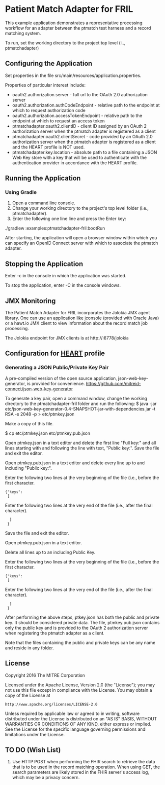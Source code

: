 Patient Match Adapter for FRIL
==========================

This example application demonstrates a representative processing workflow
for an adapter between the ptmatch test harness and a record matching system.

To run, set the working directory to the project top level (i.., ptmatchadapter)

## Configuring the Application
Set properties in the file src/main/resources/application.properties.

Properties of particular interest include:

* oauth2.authorization.server - full url to the OAuth 2.0 authorization server
* oauth2.authorization.authCodeEndpoint - relative path to the endpoint at which to request authorization code
* oauth2.authorization.accessTokenEndpoint - relative path to the endpoint at which to request an access token
* ptmatchadapter.oauth2.clientID - client ID assigned by an OAuth 2 authorization server when the ptmatch adapter is registered as a client
* ptmatchadapter.oauth2.clientSecret - code  provided by an OAuth 2.0 authorization server when the ptmatch adapter is registered as a client and the HEART profile is NOT used.
* ptmatchadapter.key.location - absolute path to a file containing a JSON Web Key store with a key that will be used to authenticate with the authentication provider in accordance with the HEART profile.



## Running the Application

### Using Gradle
1. Open a command line console.  
2. Change your working directory to the project's top level folder (i.e., ptmatchadapter).
3. Enter the following one line line and press the Enter key: 
   
./gradlew :examples:ptmatchadapter-fril:bootRun 

After starting, the application will open a browser window within which you can specify an OpenID Connect server with which to associate the ptmatch adapter. 


## Stopping the Application

Enter <Ctrl>-c in the console in which the application was started.

To stop the application, enter <ctrl>-C in the console windows.

## JMX Monitoring

The Patient Match Adapter for FRIL incorporates the Jolokia JMX agent library.
One can use an application like jconsole (provided with Oracle Java) or a
hawt.io JMX client to view information about the record match job processing.
 
The Jolokia endpoint for JMX clients is at http://<host>:8778/jolokia

## Configuration for [HEART](http://openid.net/wg/heart/) profile
### Generating a JSON Public/Private Key Pair
A pre-compiled version of the open source application, json-web-key-generator, is provided for convenience. https://github.com/mitreid-connect/json-web-key-generator

To generate a key pair, open a command window, change the working directory
to the ptmatchadapter-fril folder and run the following:
$ java -jar etc/json-web-key-generator-0.4-SNAPSHOT-jar-with-dependencies.jar -t RSA -s 2048 -p > etc/ptmkey.json

Make a copy of this file.

$ cp etc/ptmkey.json etc/ptmkey.pub.json

Open ptmkey.json in a text editor and delete the first line "Full key:" and all 
lines starting with and following the line with text, "Public key:". 
Save the file and exit the editor.

Open ptmkey.pub.json in a text editor and delete every line up to and including
"Public key:". 

Enter the following two lines at the very beginning of the file (i.e., before
the first character.
```
{"keys":
 [
```

Enter the following two lines at the very end of the file (i.e., after the final 
character).
```
  ]
 }
 ```
 

Save the file and exit the editor.

Open ptmkey.pub.json in a text editor.

Delete all lines up to an including Public Key.

Enter the following two lines at the very beginning of the file (i.e., before the first character.
```
{"keys":
 [
```

Enter the following two lines at the very end of the file (i.e., after the final character).
```
  ]
 }
 ```

After performing the above steps, ptkey.json has both the public and private key.  It should be considered private data.  The file, ptmkey.pub.json contains only the public key and is provided to the OAuth 2 authorization server when registering the ptmatch adapter as a client.

Note that the files containing the public and private keys can be any name 
and reside in any folder.


## License

Copyright 2016 The MITRE Corporation

Licensed under the Apache License, Version 2.0 (the "License");
you may not use this file except in compliance with the License.
You may obtain a copy of the License at

    http://www.apache.org/licenses/LICENSE-2.0

Unless required by applicable law or agreed to in writing, software
distributed under the License is distributed on an "AS IS" BASIS,
WITHOUT WARRANTIES OR CONDITIONS OF ANY KIND, either express or implied.
See the License for the specific language governing permissions and
limitations under the License.


## TO DO (Wish List)
1. Use HTTP POST when performing the FHIR search to retrieve the data that 
is to be used in the record matching operation.  When using GET, the search
parameters are likely stored in the FHIR server's access log, which may be
a privacy concern.
